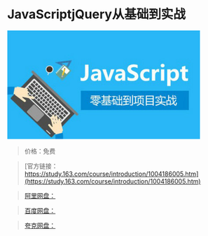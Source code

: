 # JavaScriptjQuery从基础到实战

![img](../../../assets/study163/free/87D95C264F529E5FA29A85E1E664043D.jpg)

> 价格：免费

> [官方链接：https://study.163.com/course/introduction/1004186005.htm](https://study.163.com/course/introduction/1004186005.htm)

> [阿里网盘：]()

> [百度网盘：]()

> [夸克网盘：]()
